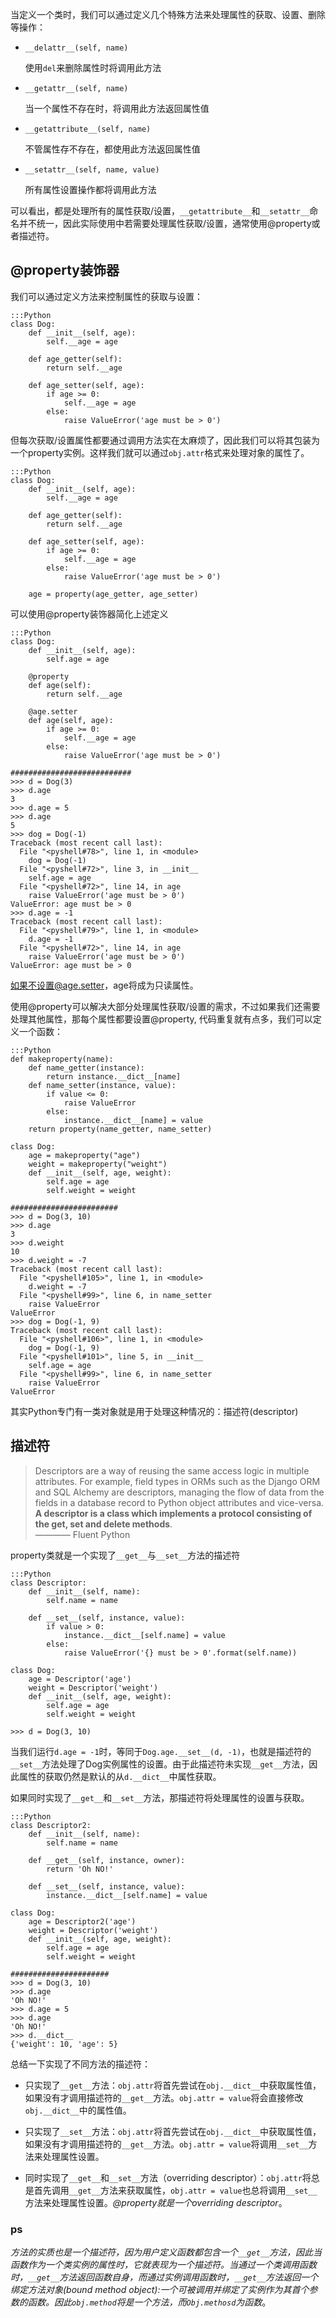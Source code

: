 当定义一个类时，我们可以通过定义几个特殊方法来处理属性的获取、设置、删除等操作：

+ `__delattr__(self, name)`

    使用`del`来删除属性时将调用此方法

+ `__getattr__(self, name)`

    当一个属性不存在时，将调用此方法返回属性值

+ `__getattribute__(self, name)`

    不管属性存不存在，都使用此方法返回属性值

+ `__setattr__(self, name, value)`

    所有属性设置操作都将调用此方法

可以看出，都是处理所有的属性获取/设置，`__getattribute__`和`__setattr__`命名并不统一，因此实际使用中若需要处理属性获取/设置，通常使用@property或者描述符。

## @property装饰器

我们可以通过定义方法来控制属性的获取与设置：

    :::Python
    class Dog:
        def __init__(self, age):
            self.__age = age

        def age_getter(self):
            return self.__age
        
        def age_setter(self, age):
            if age >= 0:
                self.__age = age
            else:
                raise ValueError('age must be > 0')

但每次获取/设置属性都要通过调用方法实在太麻烦了，因此我们可以将其包装为一个property实例。这样我们就可以通过`obj.attr`格式来处理对象的属性了。

    :::Python
    class Dog:
        def __init__(self, age):
            self.__age = age

        def age_getter(self):
            return self.__age
        
        def age_setter(self, age):
            if age >= 0:
                self.__age = age
            else:
                raise ValueError('age must be > 0')
        
        age = property(age_getter, age_setter)

可以使用@property装饰器简化上述定义

    :::Python
    class Dog:
        def __init__(self, age):
            self.age = age

        @property
        def age(self):
            return self.__age

        @age.setter
        def age(self, age):
            if age >= 0:
                self.__age = age
            else:
                raise ValueError('age must be > 0')
    
    ###########################
    >>> d = Dog(3)
    >>> d.age
    3
    >>> d.age = 5
    >>> d.age
    5
    >>> dog = Dog(-1)
    Traceback (most recent call last):
      File "<pyshell#78>", line 1, in <module>
        dog = Dog(-1)
      File "<pyshell#72>", line 3, in __init__
        self.age = age
      File "<pyshell#72>", line 14, in age
        raise ValueError('age must be > 0')
    ValueError: age must be > 0
    >>> d.age = -1
    Traceback (most recent call last):
      File "<pyshell#79>", line 1, in <module>
        d.age = -1
      File "<pyshell#72>", line 14, in age
        raise ValueError('age must be > 0')
    ValueError: age must be > 0

如果不设置@age.setter，age将成为只读属性。

使用@property可以解决大部分处理属性获取/设置的需求，不过如果我们还需要处理其他属性，那每个属性都要设置@property, 代码重复就有点多，我们可以定义一个函数：

    :::Python
    def makeproperty(name):
        def name_getter(instance):
            return instance.__dict__[name]
        def name_setter(instance, value):
            if value <= 0:
                raise ValueError
            else:
                instance.__dict__[name] = value
        return property(name_getter, name_setter)

    class Dog:
        age = makeproperty("age")
        weight = makeproperty("weight")
        def __init__(self, age, weight):
            self.age = age
            self.weight = weight

    ########################
    >>> d = Dog(3, 10)
    >>> d.age
    3
    >>> d.weight
    10
    >>> d.weight = -7
    Traceback (most recent call last):
      File "<pyshell#105>", line 1, in <module>
        d.weight = -7
      File "<pyshell#99>", line 6, in name_setter
        raise ValueError
    ValueError
    >>> dog = Dog(-1, 9)
    Traceback (most recent call last):
      File "<pyshell#106>", line 1, in <module>
        dog = Dog(-1, 9)
      File "<pyshell#101>", line 5, in __init__
        self.age = age
      File "<pyshell#99>", line 6, in name_setter
        raise ValueError
    ValueError

其实Python专门有一类对象就是用于处理这种情况的：描述符(descriptor)

## 描述符

> Descriptors are a way of reusing the same access logic in multiple attributes. For example, field types in ORMs such as the Django ORM and SQL Alchemy are descriptors, managing the flow of data from the fields in a database record to Python object attributes and vice-versa.<br>
> **A descriptor is a class which implements a protocol consisting of the __get__, __set__ and __delete__ methods**.<br>
———— Fluent Python

property类就是一个实现了`__get__`与`__set__`方法的描述符

    :::Python
    class Descriptor:
        def __init__(self, name):
            self.name = name

        def __set__(self, instance, value):
            if value > 0:
                instance.__dict__[self.name] = value
            else:
                raise ValueError('{} must be > 0'.format(self.name))

    class Dog:
        age = Descriptor('age')
        weight = Descriptor('weight')
        def __init__(self, age, weight):
            self.age = age
            self.weight = weight

    >>> d = Dog(3, 10)

当我们运行`d.age = -1`时，等同于`Dog.age.__set__(d, -1)`，也就是描述符的`__set__`方法处理了Dog实例属性的设置。由于此描述符未实现`__get__`方法，因此属性的获取仍然是默认的从`d.__dict__`中属性获取。

如果同时实现了`__get__`和`__set__`方法，那描述符将处理属性的设置与获取。

    :::Python
    class Descriptor2:
        def __init__(self, name):
            self.name = name

        def __get__(self, instance, owner):
            return 'Oh NO!'

        def __set__(self, instance, value):
            instance.__dict__[self.name] = value

    class Dog:
        age = Descriptor2('age')
        weight = Descriptor('weight')
        def __init__(self, age, weight):
            self.age = age
            self.weight = weight
    
    ######################
    >>> d = Dog(3, 10)
    >>> d.age
    'Oh NO!'
    >>> d.age = 5
    >>> d.age
    'Oh NO!'
    >>> d.__dict__
    {'weight': 10, 'age': 5}

总结一下实现了不同方法的描述符：

+ 只实现了`__get__`方法：`obj.attr`将首先尝试在`obj.__dict__`中获取属性值，如果没有才调用描述符的`__get__`方法。`obj.attr = value`将会直接修改`obj.__dict__`中的属性值。

+ 只实现了`__set__`方法：`obj.attr`将首先尝试在`obj.__dict__`中获取属性值，如果没有才调用描述符的`__get__`方法。`obj.attr = value`将调用`__set__`方法来处理属性设置。

+ 同时实现了`__get__`和`__set__`方法（overriding descriptor）：`obj.attr`将总是首先调用`__get__`方法来获取属性，`obj.attr = value`也总将调用`__set__`方法来处理属性设置。*@property就是一个overriding descriptor*。

### ps

*方法的实质也是一个描述符，因为用户定义函数都包含一个`__get__`方法，因此当函数作为一个类实例的属性时，它就表现为一个描述符。当通过一个类调用函数时，`__get__`方法返回函数自身，而通过实例调用函数时，`__get__`方法返回一个绑定方法对象(bound method object):一个可被调用并绑定了实例作为其首个参数的函数。因此`obj.method`将是一个方法，而`Obj.methosd`为函数*。